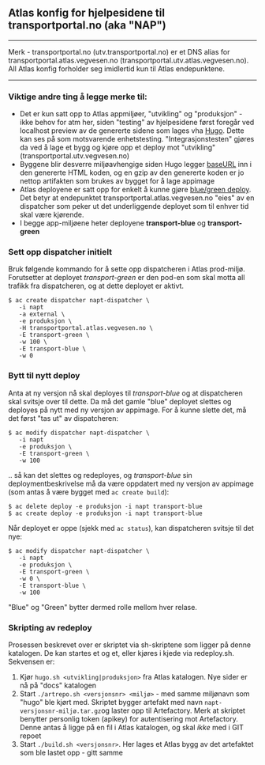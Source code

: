 ## Atlas konfig for hjelpesidene til transportportal.no (aka "NAP")

____
Merk - transportportal.no (utv.transportportal.no) er et DNS alias for transportportal.atlas.vegvesen.no (transportportal.utv.atlas.vegvesen.no). All Atlas konfig forholder seg imidlertid kun til Atlas endepunktene.
____


### Viktige andre ting å legge merke til:

+ Det er kun satt opp to Atlas appmiljøer, "utvikling" og "produksjon" -  ikke behov for atm her, siden "testing" av hjelpesidene først foregår ved localhost preview av de genererte sidene som lages vha [Hugo](https://gohugo.io/). Dette kan ses på som motsvarende enhetstesting. "Integrasjonstesten" gjøres da ved å lage et bygg og kjøre opp et deploy mot "utvikling" (transportportal.utv.vegvesen.no)
+ Byggene blir desverre miljøavhengige siden Hugo legger [baseURL](../config.toml) inn i den genererte HTML koden, og en gzip av den genererte koden er jo nettop artifakten som brukes av bygget for å lage appimage
+ Atlas deployene er satt opp for enkelt å kunne gjøre [blue/green deploy](https://atlas-docs.atlas.vegvesen.no/atlas-dokumentasjon/latest/eksempler/bluegreen_deploy.html). Det betyr at endepunktet transportportal.atlas.vegvesen.no "eies" av en dispatcher som peker ut det underliggende deployet som til enhver tid skal være kjørende.
+ I begge app-miljøene heter deployene **transport-blue** og **transport-green**

### Sett opp dispatcher initielt
Bruk følgende kommando for å sette opp dispatcheren i Atlas prod-miljø. Forutsetter at deployet *transport-green* er den pod-en som skal motta all trafikk fra dispatcheren, og at dette deployet er aktivt.

```
$ ac create dispatcher napt-dispatcher \
   -i napt
   -a external \
   -e produksjon \
   -H transportportal.atlas.vegvesen.no \
   -E transport-green \
   -w 100 \
   -E transport-blue \
   -w 0
```

### Bytt til nytt deploy
Anta at ny versjon nå skal deployes til *transport-blue* og at dispatcheren skal svitsje over til dette. Da må det gamle "blue" deployet slettes og deployes på nytt med ny versjon av appimage. For å kunne slette det, må det først "tas ut" av dispatcheren:

```
$ ac modify dispatcher napt-dispatcher \
   -i napt
   -e produksjon \
   -E transport-green \
   -w 100
```
.. så kan det slettes og redeployes,  og *transport-blue* sin deploymentbeskrivelse må da være oppdatert med ny versjon av appimage (som antas å være bygget med `ac create build`):
```
$ ac delete deploy -e produksjon -i napt transport-blue
$ ac create deploy -e produksjon -i napt transport-blue
```
Når deployet er oppe (sjekk med `ac status`), kan dispatcheren svitsje til det nye:
```
$ ac modify dispatcher napt-dispatcher \
   -i napt
   -e produksjon \
   -E transport-green \
   -w 0 \
   -E transport-blue \
   -w 100
```
"Blue" og "Green" bytter dermed rolle mellom hver relase.

### Skripting av redeploy

Prosessen beskrevet over er skriptet via sh-skriptene som ligger på denne katalogen. De kan startes et og et, eller kjøres i kjede via redeploy.sh. Sekvensen er:

1. Kjør `hugo.sh <utvikling|produksjon>` fra Atlas katalogen. Nye sider er nå på "docs" katalogen
2. Start `./artrepo.sh <versjonsnr> <miljø>` - med samme miljønavn som "hugo" ble kjørt med. Skriptet bygger artefakt med navn `napt-versjonsnr-miljø.tar.gz`og laster opp til Artefactory. Merk at skriptet benytter personlig token (apikey) for autentisering mot Artefactory. Denne antas å ligge på en fil i Atlas katalogen, og skal *ikke* med i GIT repoet
3. Start `./build.sh <versjonsnr>`. Her lages et Atlas bygg av det artefaktet som ble lastet opp - gitt samme <versjonsnr>
